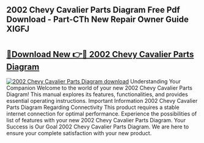 ## 2002 Chevy Cavalier Parts Diagram Free Pdf Download - Part-CTh New Repair Owner Guide XlGFJ

# <h2><a href="http://dfo19k.blite.top/?on=2002+Chevy+Cavalier+Parts+Diagram">🔗Download New 👉🔴 2002 Chevy Cavalier Parts Diagram</a></h2>

[![2002 Chevy Cavalier Parts Diagram download](https://i.imgur.com/lujVjoI.png)](http://dfo19k.blite.top/?on=2002+Chevy+Cavalier+Parts+Diagram)
Understanding Your Companion Welcome to the world of your new 2002 Chevy Cavalier Parts Diagram! This manual explores its features, functionalities, and provides essential operating instructions. Important Information 2002 Chevy Cavalier Parts Diagram Regarding Connectivity This product requires a stable internet connection for optimal performance. Experience the possibilities of list of features with your new 2002 Chevy Cavalier Parts Diagram. Your Success is Our Goal 2002 Chevy Cavalier Parts Diagram. We are here to ensure your complete satisfaction with your new product.

